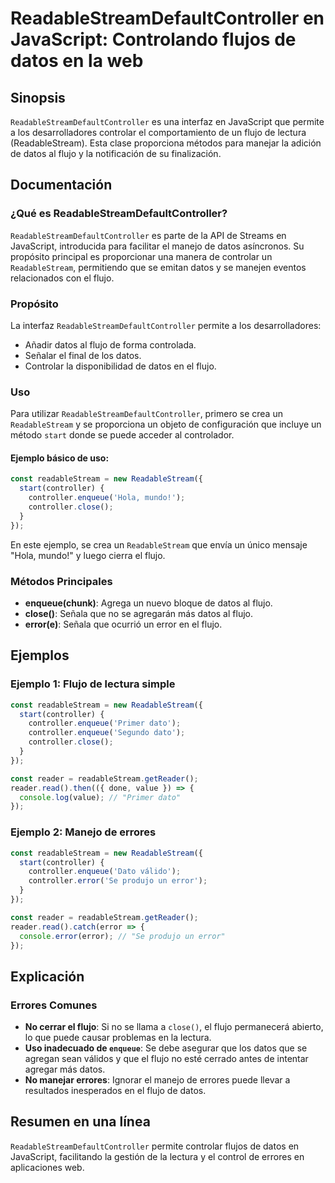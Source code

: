 <!--
Meta Description: # ReadableStreamDefaultController en JavaScript: Controlando flujos de datos en la web ## Sinopsis `ReadableStreamDefaultController` es una interfaz e...
Meta Keywords: flujo, datos, readablestream, que, controller
-->

# ReadableStreamDefaultController en JavaScript: Controlando flujos de datos en la web

## Sinopsis
`ReadableStreamDefaultController` es una interfaz en JavaScript que permite a los desarrolladores controlar el comportamiento de un flujo de lectura (ReadableStream). Esta clase proporciona métodos para manejar la adición de datos al flujo y la notificación de su finalización.

## Documentación
### ¿Qué es ReadableStreamDefaultController?
`ReadableStreamDefaultController` es parte de la API de Streams en JavaScript, introducida para facilitar el manejo de datos asíncronos. Su propósito principal es proporcionar una manera de controlar un `ReadableStream`, permitiendo que se emitan datos y se manejen eventos relacionados con el flujo.

### Propósito
La interfaz `ReadableStreamDefaultController` permite a los desarrolladores:
- Añadir datos al flujo de forma controlada.
- Señalar el final de los datos.
- Controlar la disponibilidad de datos en el flujo.

### Uso
Para utilizar `ReadableStreamDefaultController`, primero se crea un `ReadableStream` y se proporciona un objeto de configuración que incluye un método `start` donde se puede acceder al controlador.

#### Ejemplo básico de uso:
```javascript
const readableStream = new ReadableStream({
  start(controller) {
    controller.enqueue('Hola, mundo!');
    controller.close();
  }
});
```

En este ejemplo, se crea un `ReadableStream` que envía un único mensaje "Hola, mundo!" y luego cierra el flujo.

### Métodos Principales
- **enqueue(chunk)**: Agrega un nuevo bloque de datos al flujo.
- **close()**: Señala que no se agregarán más datos al flujo.
- **error(e)**: Señala que ocurrió un error en el flujo.

## Ejemplos
### Ejemplo 1: Flujo de lectura simple
```javascript
const readableStream = new ReadableStream({
  start(controller) {
    controller.enqueue('Primer dato');
    controller.enqueue('Segundo dato');
    controller.close();
  }
});

const reader = readableStream.getReader();
reader.read().then(({ done, value }) => {
  console.log(value); // "Primer dato"
});
```

### Ejemplo 2: Manejo de errores
```javascript
const readableStream = new ReadableStream({
  start(controller) {
    controller.enqueue('Dato válido');
    controller.error('Se produjo un error');
  }
});

const reader = readableStream.getReader();
reader.read().catch(error => {
  console.error(error); // "Se produjo un error"
});
```

## Explicación
### Errores Comunes
- **No cerrar el flujo**: Si no se llama a `close()`, el flujo permanecerá abierto, lo que puede causar problemas en la lectura.
- **Uso inadecuado de `enqueue`**: Se debe asegurar que los datos que se agregan sean válidos y que el flujo no esté cerrado antes de intentar agregar más datos.
- **No manejar errores**: Ignorar el manejo de errores puede llevar a resultados inesperados en el flujo de datos.

## Resumen en una línea
`ReadableStreamDefaultController` permite controlar flujos de datos en JavaScript, facilitando la gestión de la lectura y el control de errores en aplicaciones web.